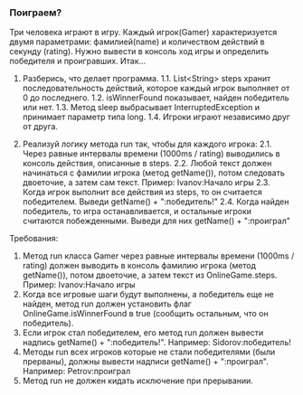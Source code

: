 
### Поиграем?

Три человека играют в игру. Каждый игрок(Gamer) характеризуется двумя параметрами: фамилией(name) и количеством действий в секунду (rating).
Нужно вывести в консоль ход игры и определить победителя и проигравших.
Итак...
1. Разберись, что делает программа.
1.1. List&lt;String&gt; steps хранит последовательность действий, которое каждый игрок выполняет от 0 до последнего.
1.2. isWinnerFound показывает, найден победитель или нет.
1.3. Метод sleep выбрасывает InterruptedException и принимает параметр типа long.
1.4. Игроки играют независимо друг от друга.

2. Реализуй логику метода run так, чтобы для каждого игрока:
2.1. Через равные интервалы времени (1000ms / rating) выводились в консоль действия, описанные в steps.
2.2. Любой текст должен начинаться с фамилии игрока (метод getName()), потом следовать двоеточие, а затем сам текст.
Пример:
Ivanov:Начало игры
2.3. Когда игрок выполнит все действия из steps, то он считается победителем. Выведи getName() + &quot;:победитель!&quot;
2.4. Когда найден победитель, то игра останавливается, и остальные игроки считаются побежденными. Выведи для них getName() + &quot;:проиграл&quot;


Требования:
1.	Метод run класса Gamer через равные интервалы времени (1000ms / rating) должен выводить в консоль фамилию игрока (метод getName()), потом двоеточие, а затем текст из OnlineGame.steps. Пример: Ivanov:Начало игры
2.	Когда все игровые шаги будут выполнены, а победитель еще не найден, метод run должен установить флаг OnlineGame.isWinnerFound в true (сообщить остальным, что он победитель).
3.	Если игрок стал победителем, его метод run должен вывести надпись getName() + &quot;:победитель!&quot;. Например: Sidorov:победитель!
4.	Методы run всех игроков которые не стали победителями (были прерваны), должны вывести надписи getName() + &quot;:проиграл&quot;. Например: Petrov:проиграл
5.	Метод run не должен кидать исключение при прерывании.


